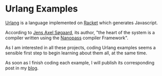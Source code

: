 # Urlang Examples

[Urlang](https://github.com/soegaard/urlang) is a language implemented on [Racket](http://racket-lang.org/) which generates Javascript.

According to [Jens Axel Søgaard](https://github.com/soegaard), its author, "the heart of the system is a compiler written using the [Nanopass](http://nanopass.org/) compiler Framework".

As I am interested in all these projects, coding Urlang examples seems a sensible first step to begin learning about them all, at the same time.

As soon as I finish coding each example, I will publish its corresponding post in my [blog](http://promesante.github.io/).
